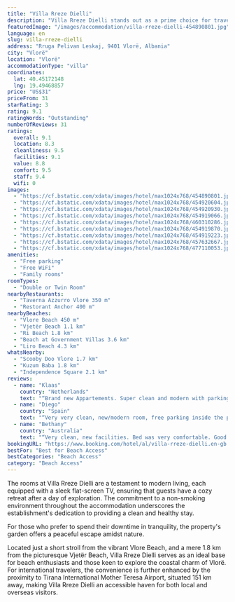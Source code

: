 ```yaml
---
title: "Villa Rreze Dielli"
description: "Villa Rreze Dielli stands out as a prime choice for travelers seeking comfort and convenience in Vlorë."
featuredImage: "/images/accommodation/villa-rreze-dielli-454890801.jpg"
language: en
slug: villa-rreze-dielli
address: "Rruga Pelivan Leskaj, 9401 Vlorë, Albania"
city: "Vlorë"
location: "Vlorë"
accommodationType: "villa"
coordinates:
  lat: 40.45172148
  lng: 19.49468857
price: "US$31"
priceFrom: 31
starRating: 3
rating: 9.1
ratingWords: "Outstanding"
numberOfReviews: 31
ratings:
  overall: 9.1
  location: 8.3
  cleanliness: 9.5
  facilities: 9.1
  value: 8.8
  comfort: 9.5
  staff: 9.4
  wifi: 0
images:
  - "https://cf.bstatic.com/xdata/images/hotel/max1024x768/454890801.jpg?k=476fd404ed7ff9609b7b7cc19cbe0e65cd18cde190328768d1191b43d9959309&o=&hp=1"
  - "https://cf.bstatic.com/xdata/images/hotel/max1024x768/454920604.jpg?k=8c4a276ed647cfa892fdc3eebb3dd753fb01e4711e7d5662771efb5ac8170b6a&o=&hp=1"
  - "https://cf.bstatic.com/xdata/images/hotel/max1024x768/454920930.jpg?k=06420a5c0c1d578976d9159e0ed5311dffd3f618d1a9ae3b9041195ecf7fa264&o=&hp=1"
  - "https://cf.bstatic.com/xdata/images/hotel/max1024x768/454919066.jpg?k=3624254e0e0fdabace326d11f9fcda9e2e7fce0456104b19b94307eb6734ed29&o=&hp=1"
  - "https://cf.bstatic.com/xdata/images/hotel/max1024x768/460310286.jpg?k=c14cfce5c4116f369f50d3e5f24d45584cdb01c543e9327a3f4983c1c892aa6b&o=&hp=1"
  - "https://cf.bstatic.com/xdata/images/hotel/max1024x768/454919870.jpg?k=6f2e4bfc0f3dbd69192a9a59ffec3407c77909b2aed14d39d76a3f01ee6ecc83&o=&hp=1"
  - "https://cf.bstatic.com/xdata/images/hotel/max1024x768/454919223.jpg?k=19225e588811dc9486a87944a4ad6bb41196df1781f5714bbbbd75801427594f&o=&hp=1"
  - "https://cf.bstatic.com/xdata/images/hotel/max1024x768/457632667.jpg?k=0a14a4c222c916eaa07828744116ff08622414ced570519f0ff403d105b0612e&o=&hp=1"
  - "https://cf.bstatic.com/xdata/images/hotel/max1024x768/477110053.jpg?k=aa324999e32111981839a292705d5de7e801cc21667e5cb77522a15a9599e3bb&o=&hp=1"
amenities:
  - "Free parking"
  - "Free WiFi"
  - "Family rooms"
roomTypes:
  - "Double or Twin Room"
nearbyRestaurants:
  - "Taverna Azzurro Vlore 350 m"
  - "Restorant Anchor 400 m"
nearbyBeaches:
  - "Vlore Beach 450 m"
  - "Vjetër Beach 1.1 km"
  - "Ri Beach 1.8 km"
  - "Beach at Government Villas 3.6 km"
  - "Liro Beach 4.3 km"
whatsNearby:
  - "Scooby Doo Vlore 1.7 km"
  - "Kuzum Baba 1.8 km"
  - "Independence Square 2.1 km"
reviews:
  - name: "Klaas"
    country: "Netherlands"
    text: "“Brand new Appartements. Super clean and modern with parking behind a gate.”"
  - name: "Diego"
    country: "Spain"
    text: "“Very very clean, new/modern room, free parking inside the property, comfortable bed, fridge inside, nice shower, very good A/C, balcony with a table/chairs. Its only 5min walking to the main avenue where the restaurants/bars/beaches are located,...”"
  - name: "Bethany"
    country: "Australia"
    text: "“Very clean, new facilities. Bed was very comfortable. Good air con. Staff were super friendly and very helpful.”"
bookingURL: "https://www.booking.com/hotel/al/villa-rreze-dielli.en-gb.html?aid=8035640"
bestFor: "Best for Beach Access"
bestCategories: "Beach Access"
category: "Beach Access"
---
```


The rooms at Villa Rreze Dielli are a testament to modern living, each equipped with a sleek flat-screen TV, ensuring that guests have a cozy retreat after a day of exploration. The commitment to a non-smoking environment throughout the accommodation underscores the establishment's dedication to providing a clean and healthy stay.

For those who prefer to spend their downtime in tranquility, the property's garden offers a peaceful escape amidst nature. 

Located just a short stroll from the vibrant Vlore Beach, and a mere 1.8 km from the picturesque Vjetër Beach, Villa Rreze Dielli serves as an ideal base for beach enthusiasts and those keen to explore the coastal charm of Vlorë. For international travelers, the convenience is further enhanced by the proximity to Tirana International Mother Teresa Airport, situated 151 km away, making Villa Rreze Dielli an accessible haven for both local and overseas visitors.